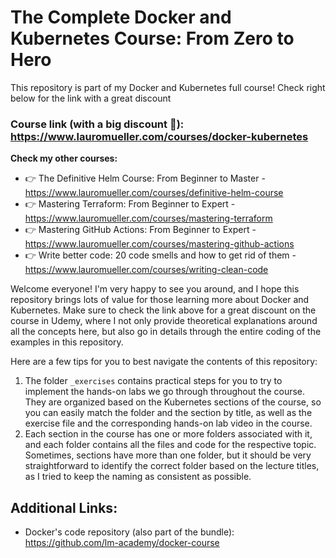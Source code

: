 # The Complete Docker and Kubernetes Course: From Zero to Hero

This repository is part of my Docker and Kubernetes full course! Check right below for the link with a great discount

### Course link (with a big discount 🙂): https://www.lauromueller.com/courses/docker-kubernetes

**Check my other courses:**

- 👉 The Definitive Helm Course: From Beginner to Master - https://www.lauromueller.com/courses/definitive-helm-course
- 👉 Mastering Terraform: From Beginner to Expert - https://www.lauromueller.com/courses/mastering-terraform
- 👉 Mastering GitHub Actions: From Beginner to Expert - https://www.lauromueller.com/courses/mastering-github-actions
- 👉 Write better code: 20 code smells and how to get rid of them - https://www.lauromueller.com/courses/writing-clean-code

Welcome everyone! I'm very happy to see you around, and I hope this repository brings lots of value for those learning more about Docker and Kubernetes. Make sure to check the link above for a great discount on the course in Udemy, where I not only provide theoretical explanations around all the concepts here, but also go in details through the entire coding of the examples in this repository.

Here are a few tips for you to best navigate the contents of this repository:

1. The folder `_exercises` contains practical steps for you to try to implement the hands-on labs we go through throughout the course. They are organized based on the Kubernetes sections of the course, so you can easily match the folder and the section by title, as well as the exercise file and the corresponding hands-on lab video in the course.
2. Each section in the course has one or more folders associated with it, and each folder contains all the files and code for the respective topic. Sometimes, sections have more than one folder, but it should be very straightforward to identify the correct folder based on the lecture titles, as I tried to keep the naming as consistent as possible.

## Additional Links:

- Docker's code repository (also part of the bundle): https://github.com/lm-academy/docker-course
